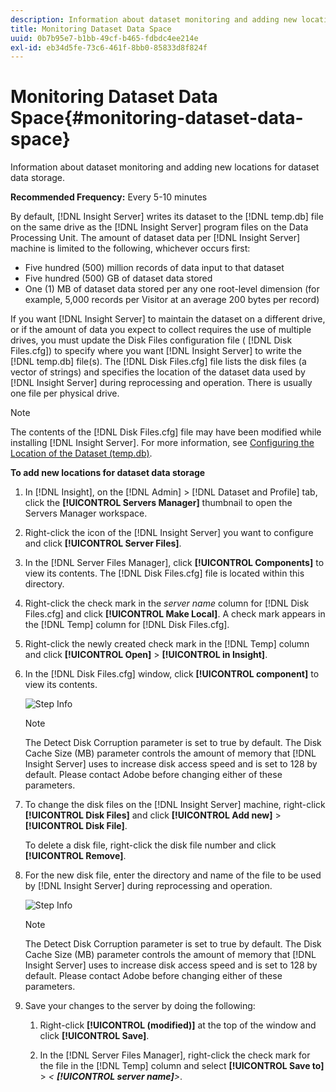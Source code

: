 ```yaml
---
description: Information about dataset monitoring and adding new locations for dataset data storage.
title: Monitoring Dataset Data Space
uuid: 0b7b95e7-b1bb-49cf-b465-fdbdc4ee214e
exl-id: eb34d5fe-73c6-461f-8bb0-85833d8f824f
---
```

# Monitoring Dataset Data Space{#monitoring-dataset-data-space}

Information about dataset monitoring and adding new locations for dataset data storage.

 **Recommended Frequency:** Every 5-10 minutes

By default, [!DNL Insight Server] writes its dataset to the [!DNL temp.db] file on the same drive as the [!DNL Insight Server] program files on the Data Processing Unit. The amount of dataset data per [!DNL Insight Server] machine is limited to the following, whichever occurs first:

* Five hundred (500) million records of data input to that dataset 
* Five hundred (500) GB of dataset data stored 
* One (1) MB of dataset data stored per any one root-level dimension (for example, 5,000 records per Visitor at an average 200 bytes per record)

If you want [!DNL Insight Server] to maintain the dataset on a different drive, or if the amount of data you expect to collect requires the use of multiple drives, you must update the Disk Files configuration file ( [!DNL Disk Files.cfg]) to specify where you want [!DNL Insight Server] to write the [!DNL temp.db] file(s). The [!DNL Disk Files.cfg] file lists the disk files (a vector of strings) and specifies the location of the dataset data used by [!DNL Insight Server] during reprocessing and operation. There is usually one file per physical drive.

>[!NOTE]
>
>The contents of the [!DNL Disk Files.cfg] file may have been modified while installing [!DNL Insight Server]. For more information, see [Configuring the Location of the Dataset (temp.db)](../../../../home/c-inst-svr/c-install-ins-svr/t-install-proc-inst-svr-dpu/t-cfg-loc-dtst.md#task-f645eefecb154e679acbb480a07c1f0e).

**To add new locations for dataset data storage** 

1. In [!DNL Insight], on the [!DNL Admin] > [!DNL Dataset and Profile] tab, click the **[!UICONTROL Servers Manager]** thumbnail to open the Servers Manager workspace.
1. Right-click the icon of the [!DNL Insight Server] you want to configure and click **[!UICONTROL Server Files]**.
1. In the [!DNL Server Files Manager], click **[!UICONTROL Components]** to view its contents. The [!DNL Disk Files.cfg] file is located within this directory.
1. Right-click the check mark in the *server name* column for [!DNL Disk Files.cfg] and click **[!UICONTROL Make Local]**. A check mark appears in the [!DNL Temp] column for [!DNL Disk Files.cfg].
1. Right-click the newly created check mark in the [!DNL Temp] column and click **[!UICONTROL Open]** > **[!UICONTROL in Insight]**.
1. In the [!DNL Disk Files.cfg] window, click **[!UICONTROL component]** to view its contents.

   ![Step Info](assets/cfg_diskfiles_examplevalues.png)

   >[!NOTE]
   >
   >The Detect Disk Corruption parameter is set to true by default. The Disk Cache Size (MB) parameter controls the amount of memory that [!DNL Insight Server] uses to increase disk access speed and is set to 128 by default. Please contact Adobe before changing either of these parameters.

1. To change the disk files on the [!DNL Insight Server] machine, right-click **[!UICONTROL Disk Files]** and click **[!UICONTROL Add new]** > **[!UICONTROL Disk File]**.

   To delete a disk file, right-click the disk file number and click **[!UICONTROL Remove]**. 

1. For the new disk file, enter the directory and name of the file to be used by [!DNL Insight Server] during reprocessing and operation.

   ![Step Info](assets/cfg_diskfiles_exampleNewValues.png)

   >[!NOTE]
   >
   >The Detect Disk Corruption parameter is set to true by default. The Disk Cache Size (MB) parameter controls the amount of memory that [!DNL Insight Server] uses to increase disk access speed and is set to 128 by default. Please contact Adobe before changing either of these parameters.

1. Save your changes to the server by doing the following:

    1. Right-click **[!UICONTROL (modified)]** at the top of the window and click **[!UICONTROL Save]**. 
    
    1. In the [!DNL Server Files Manager], right-click the check mark for the file in the [!DNL Temp] column and select **[!UICONTROL Save to]** > *< **[!UICONTROL server name]**>*.
